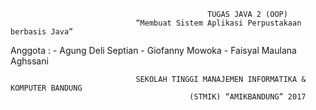                                                 TUGAS JAVA 2 (OOP)
                                “Membuat Sistem Aplikasi Perpustakaan berbasis Java”

Anggota : - Agung Deli Septian
          - Giofanny Mowoka
          - Faisyal Maulana Aghssani
          
          
          
                                SEKOLAH TINGGI MANAJEMEN INFORMATIKA & KOMPUTER BANDUNG
                                            (STMIK) “AMIKBANDUNG” 2017
